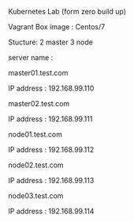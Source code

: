 Kubernetes Lab (form zero build up)

Vagrant Box image : Centos/7

Stucture: 2 master 3 node

server name :

master01.test.com

IP address : 192.168.99.110

master02.test.com

IP address : 192.168.99.111

node01.test.com

IP address : 192.168.99.112

node02.test.com

IP address : 192.168.99.113

node03.test.com

IP address : 192.168.99.114
